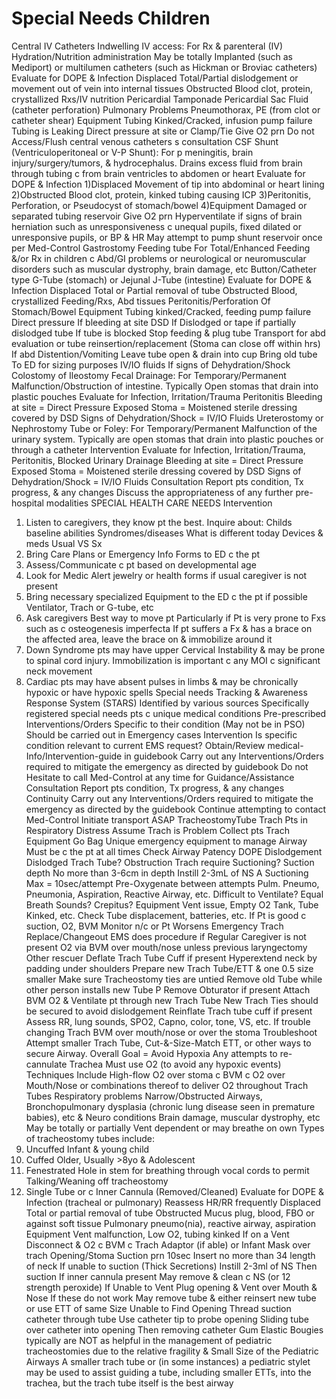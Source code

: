 # Special Needs Children

Central IV Catheters  Indwelling IV access:
For Rx & parenteral (IV) Hydration/Nutrition administration
May be totally Implanted (such as Mediport)
or multilumen catheters (such as Hickman or Broviac catheters)
Evaluate for DOPE & Infection
Displaced  Total/Partial dislodgement or movement out of vein
into internal tissues
Obstructed  Blood clot, protein, crystallized Rxs/IV nutrition
Pericardial Tamponade  Pericardial Sac Fluid (catheter perforation)
Pulmonary Problems  Pneumothorax, PE (from clot or catheter shear)
Equipment  Tubing Kinked/Cracked, infusion pump failure
Tubing is Leaking  Direct pressure at site or Clamp/Tie
Give O2 prn
Do not Access/Flush central venous catheters s consultation
CSF Shunt (Ventriculoperitoneal or V-P Shunt):
For p meningitis, brain injury/surgery/tumors, & hydrocephalus.
Drains excess fluid from brain through tubing c from brain ventricles to abdomen or heart
Evaluate for DOPE & Infection
1)Displaced  Movement of tip into abdominal or heart lining
2)Obstructed  Blood clot, protein, kinked tubing causing ICP
3)Peritonitis, Perforation, or Pseudocyst  of stomach/bowel
4)Equipment  Damaged or separated tubing reservoir
Give O2 prn
Hyperventilate if signs of brain herniation
such as unresponsiveness c unequal pupils, fixed dilated or unresponsive pupils, or BP & HR
May attempt to pump shunt reservoir once per Med-Control
Gastrostomy
Feeding tube
For Total/Enhanced Feeding &/or Rx in children c Abd/GI problems or neurological or neuromuscular disorders such as muscular dystrophy, brain damage, etc
Button/Catheter type G-Tube (stomach) or Jejunal J-Tube (intestine)
Evaluate for DOPE & Infection
Displaced  Total or Partial removal of tube
Obstructed  Blood, crystallized Feeding/Rxs, Abd tissues
Peritonitis/Perforation  Of Stomach/Bowel
Equipment  Tubing kinked/Cracked, feeding pump failure
Direct pressure  If bleeding at site
DSD  If Dislodged or tape if partially dislodged tube
If tube is blocked  Stop feeding & plug tube
Transport for  abd evaluation or tube reinsertion/replacement
(Stoma can close off within hrs)
If abd Distention/Vomiting  Leave tube open & drain into cup
Bring old tube  To ED for sizing purposes
IV/IO fluids  If signs of Dehydration/Shock
Colostomy of Ileostomy  Fecal Drainage:
For Temporary/Permanent Malfunction/Obstruction of intestine. Typically  Open stomas that drain into plastic pouches
Evaluate for  Infection, Irritation/Trauma Peritonitis
Bleeding at site = Direct Pressure
Exposed Stoma = Moistened sterile dressing covered by DSD
Signs of Dehydration/Shock = IV/IO Fluids
Ureterostomy or Nephrostomy Tube or Foley:
For Temporary/Permanent Malfunction of the urinary system. Typically are open stomas that drain into plastic pouches or through a catheter
Intervention
Evaluate for Infection, Irritation/Trauma, Peritonitis, Blocked Urinary Drainage
Bleeding at site = Direct Pressure
Exposed Stoma = Moistened sterile dressing covered by DSD
Signs of Dehydration/Shock = IV/IO Fluids
Consultation
Report pts condition, Tx progress, & any changes
Discuss the appropriateness of any further pre-hospital modalities
SPECIAL HEALTH CARE NEEDS
Intervention
1)	Listen to caregivers, they know pt the best.
Inquire about:
Childs baseline abilities
Syndromes/diseases
What is different today
Devices & meds
Usual VS
Sx
2)	Bring Care Plans or Emergency Info Forms to ED c the pt
3)	Assess/Communicate c pt based on developmental age
4)	Look for Medic Alert jewelry or health forms
if usual caregiver is not present
5)	Bring necessary specialized Equipment to the ED c the pt
if possible  Ventilator, Trach or G-tube, etc
6)	Ask caregivers  Best way to move pt
Particularly if  Pt is very prone to Fxs such as c
osteogenesis imperfecta
If pt suffers a Fx & has a brace on the affected area, leave
the brace on & immobilize around it
7)	Down Syndrome pts may have upper Cervical Instability
& may be prone to spinal cord injury.
Immobilization is important c any MOI c significant
neck movement
8)	Cardiac pts may have absent pulses in limbs
& may be chronically hypoxic or have hypoxic spells
Special needs Tracking & Awareness Response System (STARS)
Identified by various sources
Specifically registered special needs pts
c unique medical conditions
Pre-prescribed Interventions/Orders
 Specific to their condition       (May not be in PSO)
 Should be carried out in Emergency cases
Intervention
 Is specific condition relevant to current EMS request?
 Obtain/Review medical-Info/Intervention-guide in guidebook
Carry out any Interventions/Orders required to mitigate the emergency as directed by guidebook
Do not Hesitate to call Med-Control at any time for Guidance/Assistance
Consultation
Report pts condition, Tx progress, & any changes
Continuity
Carry out any Interventions/Orders required to mitigate the emergency as directed by the guidebook
Continue attempting to contact Med-Control
Initiate transport ASAP
TracheostomyTube
Trach Pts in Respiratory Distress
Assume Trach is Problem  Collect pts Trach Equipment
Go Bag  Unique emergency equipment to manage Airway
 Must be c the pt at all times
Check Airway Patency  DOPE
Dislodgement  Dislodged Trach Tube?
Obstruction  Trach require Suctioning?
Suction depth  No more than 3-6cm in depth
Instill 2-3mL of NS  A Suctioning
Max = 10sec/attempt  Pre-Oxygenate between attempts
Pulm.  Pneumo, Pneumonia, Aspiration, Reactive Airway,
etc. Difficult to Ventilate? Equal Breath Sounds? Crepitus?
Equipment  Vent issue, Empty O2 Tank, Tube Kinked, etc.
Check Tube displacement, batteries, etc.
If Pt is good c suction, O2, BVM  Monitor
n/c or Pt Worsens  Emergency Trach Replace/Changeout
EMS does procedure if Regular Caregiver is not present
O2 via BVM over mouth/nose unless previous laryngectomy
Other rescuer  Deflate Trach Tube Cuff if present
 Hyperextend neck by padding under shoulders
Prepare new Trach Tube/ETT & one 0.5 size smaller
 Make sure Tracheostomy ties are untied
Remove old Tube while other person installs new Tube
P  Remove Obturator if present
Attach BVM  O2 & Ventilate pt through new Trach Tube
New Trach Ties should be secured to avoid dislodgement
Reinflate Trach tube cuff if present
Assess RR, lung sounds, SPO2, Capno, color, tone, VS, etc.
If trouble changing Trach  BVM over mouth/nose or over the stoma  Troubleshoot  Attempt smaller Trach Tube, Cut-&-Size-Match ETT, or other ways to secure Airway.
Overall Goal = Avoid Hypoxia
Any attempts to re-cannulate Trachea Must use O2
(to avoid any hypoxic events)
Techniques Include  High-flow O2 over stoma c BVM c O2 over Mouth/Nose
 or combinations thereof to deliver O2 throughout
Trach Tubes  Respiratory problems  Narrow/Obstructed Airways, Bronchopulmonary dysplasia (chronic lung disease seen in premature babies), etc
 & Neuro conditions  Brain damage, muscular dystrophy, etc
May be totally or partially Vent dependent or may breathe on own
Types of tracheostomy tubes include:
1)	Uncuffed  Infant & young child
2)	Cuffed  Older, Usually >8yo & Adolescent
3)	Fenestrated  Hole in stem for breathing through vocal
cords to permit Talking/Weaning off tracheostomy
4)	Single Tube or c Inner Cannula (Removed/Cleaned)
Evaluate for DOPE & Infection (tracheal or pulmonary)
Reassess HR/RR frequently
Displaced  Total or partial removal of tube
Obstructed  Mucus plug, blood, FBO or against soft tissue
Pulmonary  pneumo(nia), reactive airway, aspiration
Equipment  Vent malfunction, Low O2, tubing kinked
If on a Vent  Disconnect & O2 c BVM c Trach Adaptor (if able)
or Infant Mask over trach Opening/Stoma
Suction prn  10sec
Insert no more than 34 length of neck
If unable to suction (Thick Secretions)  Instill 2-3ml of NS
 Then suction
If inner cannula present  May remove & clean c NS
(or 12 strength peroxide)
If Unable to Vent  Plug opening & Vent over Mouth & Nose
If these do not work  May remove tube
& either reinsert new tube or use ETT of same  Size
Unable to Find Opening  Thread suction catheter through tube
 Use catheter tip to probe opening
 Sliding tube over catheter into opening
 Then removing catheter
Gum Elastic Bougies typically are NOT as helpful in the management of pediatric tracheostomies due to the relative fragility & Small Size of the Pediatric Airways
A smaller trach tube or (in some instances) a pediatric stylet may be used to assist guiding a tube, including smaller ETTs, into the trachea, but the trach tube itself is the best airway
